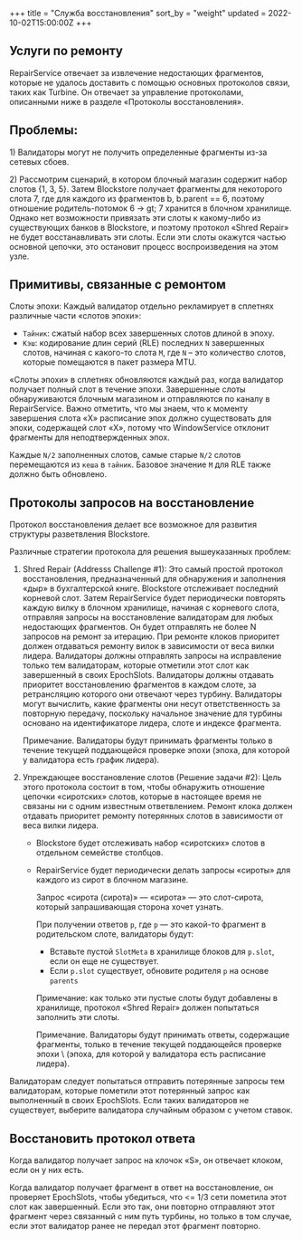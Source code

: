 +++
title = "Служба восстановления"
sort_by = "weight"
updated = 2022-10-02T15:00:00Z
+++

## Услуги по ремонту

RepairService отвечает за извлечение недостающих фрагментов, которые не удалось доставить с помощью основных протоколов связи, таких как Turbine. Он отвечает за управление протоколами, описанными ниже в разделе «Протоколы восстановления».

## Проблемы:

1\) Валидаторы могут не получить определенные фрагменты из-за сетевых сбоев.

2\) Рассмотрим сценарий, в котором блочный магазин содержит набор слотов {1, 3, 5}.
Затем Blockstore получает фрагменты для некоторого слота 7, где для каждого из фрагментов b, b.parent == 6, поэтому отношение родитель-потомок 6 -> gt; 7 хранится в блочном хранилище. Однако нет возможности привязать эти слоты к какому-либо из существующих банков в Blockstore, и поэтому протокол «Shred Repair» не будет восстанавливать эти слоты. Если эти слоты окажутся частью основной цепочки, это остановит процесс воспроизведения на этом узле.

## Примитивы, связанные с ремонтом

Слоты эпохи:
Каждый валидатор отдельно рекламирует в сплетнях различные части «слотов эпохи»:

- `Тайник`: сжатый набор всех завершенных слотов длиной в эпоху.
- `Кэш`: кодирование длин серий (RLE) последних `N` завершенных слотов, начиная с какого-то слота `M`, где `N` – это количество слотов, которые помещаются в пакет размера MTU.

«Слоты эпохи» в сплетнях обновляются каждый раз, когда валидатор получает полный слот в течение эпохи. Завершенные слоты обнаруживаются блочным магазином и отправляются по каналу в RepairService. Важно отметить, что мы знаем, что к моменту завершения слота «X» расписание эпох должно существовать для эпохи, содержащей слот «X», потому что WindowService отклонит фрагменты для неподтвержденных эпох.

Каждые `N/2` заполненных слотов, самые старые `N/2` слотов перемещаются из `кеша` в `тайник`. Базовое значение `M` для RLE также должно быть обновлено.

## Протоколы запросов на восстановление

Протокол восстановления делает все возможное для развития структуры разветвления Blockstore.

Различные стратегии протокола для решения вышеуказанных проблем:

1. Shred Repair \(Addresss Challenge \#1\): Это самый простой протокол восстановления, предназначенный для обнаружения и заполнения «дыр» в бухгалтерской книге.
   Blockstore отслеживает последний корневой слот. Затем RepairService будет периодически повторять каждую вилку в блочном хранилище, начиная с корневого слота, отправляя запросы на восстановление валидаторам для любых недостающих фрагментов. Он будет отправлять не более N запросов на ремонт за итерацию. При ремонте клоков приоритет должен отдаваться ремонту вилок в зависимости от веса вилки лидера. Валидаторы должны отправлять запросы на исправление только тем валидаторам, которые отметили этот слот как завершенный в своих EpochSlots. Валидаторы должны отдавать приоритет восстановлению фрагментов в каждом слоте, за ретрансляцию которого они отвечают через турбину. Валидаторы могут вычислить, какие фрагменты они несут ответственность за повторную передачу, поскольку начальное значение для турбины основано на идентификаторе лидера, слоте и индексе фрагмента.
   
   Примечание. Валидаторы будут принимать фрагменты только в течение текущей поддающейся проверке эпохи \(эпоха, для которой у валидатора есть график лидера\).

2. Упреждающее восстановление слотов \(Решение задачи \#2\): Цель этого протокола состоит в том, чтобы обнаружить отношение цепочки «сиротских» слотов, которые в настоящее время не связаны ни с одним известным ответвлением. Ремонт клока должен отдавать приоритет ремонту потерянных слотов в зависимости от веса вилки лидера.
   
   - Blockstore будет отслеживать набор «сиротских» слотов в отдельном семействе столбцов.
   
   - RepairService будет периодически делать запросы «сироты» для каждого из сирот в блочном магазине.
     
     Запрос «сирота (сирота)» — «сирота» — это слот-сирота, который запрашивающая сторона хочет узнать.
     
     При получении ответов `p`, где `p` — это какой-то фрагмент в родительском слоте, валидаторы будут:
     
     - Вставьте пустой `SlotMeta` в хранилище блоков для `p.slot`, если он еще не существует.
     - Если `p.slot` существует, обновите родителя `p` на основе `parents`
     
     Примечание: как только эти пустые слоты будут добавлены в хранилище, протокол «Shred Repair» должен попытаться заполнить эти слоты.
     
     Примечание. Валидаторы будут принимать ответы, содержащие фрагменты, только в течение текущей поддающейся проверке эпохи \ (эпоха, для которой у валидатора есть расписание лидера).

Валидаторам следует попытаться отправить потерянные запросы тем валидаторам, которые пометили этот потерянный запрос как выполненный в своих EpochSlots. Если таких валидаторов не существует, выберите валидатора случайным образом с учетом ставок.

## Восстановить протокол ответа

Когда валидатор получает запрос на клочок «S», он отвечает клоком, если он у них есть.

Когда валидатор получает фрагмент в ответ на восстановление, он проверяет EpochSlots, чтобы убедиться, что <= 1/3 сети пометила этот слот как завершенный. Если это так, они повторно отправляют этот фрагмент через связанный с ним путь турбины, но только в том случае, если этот валидатор ранее не передал этот фрагмент повторно.
